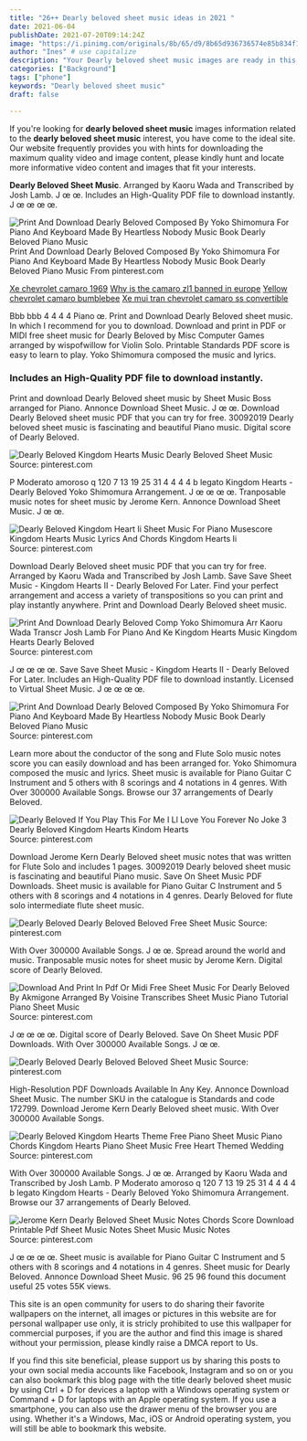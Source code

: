 ```yaml
---
title: "26++ Dearly beloved sheet music ideas in 2021 "
date: 2021-06-04
publishDate: 2021-07-20T09:14:24Z
image: "https://i.pinimg.com/originals/8b/65/d9/8b65d936736574e85b834f1fc4f86f9b.png"
author: "Ines" # use capitalize
description: "Your Dearly beloved sheet music images are ready in this website. Dearly beloved sheet music are a topic that is being searched for and liked by netizens today. You can Download the Dearly beloved sheet music files here. Download all royalty-free vectors."
categories: ["Background"]
tags: ["phone"]
keywords: "Dearly beloved sheet music"
draft: false

---
```


If you're looking for **dearly beloved sheet music** images information related to the **dearly beloved sheet music** interest, you have come to the ideal  site.  Our website frequently  provides you with  hints  for downloading  the maximum  quality video and image  content, please kindly hunt and locate more informative video content and images  that fit your interests.

**Dearly Beloved Sheet Music**. Arranged by Kaoru Wada and Transcribed by Josh Lamb. J œ œ. Includes an High-Quality PDF file to download instantly. J œ œ œ œ.

![Print And Download Dearly Beloved Composed By Yoko Shimomura For Piano And Keyboard Made By Heartless Nobody Music Book Dearly Beloved Piano Music](https://i.pinimg.com/originals/ee/b3/a7/eeb3a7b6ef987b9a9f5465cad72f553a.png "Print And Download Dearly Beloved Composed By Yoko Shimomura For Piano And Keyboard Made By Heartless Nobody Music Book Dearly Beloved Piano Music")
Print And Download Dearly Beloved Composed By Yoko Shimomura For Piano And Keyboard Made By Heartless Nobody Music Book Dearly Beloved Piano Music From pinterest.com

[Xe chevrolet camaro 1969](/xe-chevrolet-camaro-1969/)
[Why is the camaro zl1 banned in europe](/why-is-the-camaro-zl1-banned-in-europe/)
[Yellow chevrolet camaro bumblebee](/yellow-chevrolet-camaro-bumblebee/)
[Xe mui tran chevrolet camaro ss convertible](/xe-mui-tran-chevrolet-camaro-ss-convertible/)

Bbb bbb 4 4 4 4 Piano œ. Print and Download Dearly Beloved sheet music. In which I recommend for you to download. Download and print in PDF or MIDI free sheet music for Dearly Beloved by Misc Computer Games arranged by wispofwillow for Violin Solo. Printable Standards PDF score is easy to learn to play. Yoko Shimomura composed the music and lyrics.

### Includes an High-Quality PDF file to download instantly.

Print and download Dearly Beloved sheet music by Sheet Music Boss arranged for Piano. Annonce Download Sheet Music. J œ œ. Download Dearly Beloved sheet music PDF that you can try for free. 30092019 Dearly beloved sheet music is fascinating and beautiful Piano music. Digital score of Dearly Beloved.


![Dearly Beloved Kingdom Hearts Music Dearly Beloved Sheet Music](https://i.pinimg.com/originals/4b/a1/d5/4ba1d514c1673913ac325dd2e737b21f.png "Dearly Beloved Kingdom Hearts Music Dearly Beloved Sheet Music")
Source: pinterest.com

P Moderato amoroso q 120 7 13 19 25 31 4 4 4 4 b legato Kingdom Hearts - Dearly Beloved Yoko Shimomura Arrangement. J œ œ œ œ. Tranposable music notes for sheet music by Jerome Kern. Annonce Download Sheet Music. J œ œ.

![Dearly Beloved Kingdom Heart Ii Sheet Music For Piano Musescore Kingdom Hearts Music Lyrics And Chords Kingdom Hearts Ii](https://i.pinimg.com/originals/9b/2e/f0/9b2ef0dde16ea018b8cd8f21b9939016.png "Dearly Beloved Kingdom Heart Ii Sheet Music For Piano Musescore Kingdom Hearts Music Lyrics And Chords Kingdom Hearts Ii")
Source: pinterest.com

Download Dearly Beloved sheet music PDF that you can try for free. Arranged by Kaoru Wada and Transcribed by Josh Lamb. Save Save Sheet Music - Kingdom Hearts II - Dearly Beloved For Later. Find your perfect arrangement and access a variety of transpositions so you can print and play instantly anywhere. Print and Download Dearly Beloved sheet music.

![Print And Download Dearly Beloved Comp Yoko Shimomura Arr Kaoru Wada Transcr Josh Lamb For Piano And Ke Kingdom Hearts Music Kingdom Hearts Dearly Beloved](https://i.pinimg.com/originals/a9/fa/bf/a9fabf3daf7a7dcdd9aab2604ff72715.png "Print And Download Dearly Beloved Comp Yoko Shimomura Arr Kaoru Wada Transcr Josh Lamb For Piano And Ke Kingdom Hearts Music Kingdom Hearts Dearly Beloved")
Source: pinterest.com

J œ œ œ œ. Save Save Sheet Music - Kingdom Hearts II - Dearly Beloved For Later. Includes an High-Quality PDF file to download instantly. Licensed to Virtual Sheet Music. J œ œ œ œ.

![Print And Download Dearly Beloved Composed By Yoko Shimomura For Piano And Keyboard Made By Heartless Nobody Music Book Dearly Beloved Piano Music](https://i.pinimg.com/originals/ee/b3/a7/eeb3a7b6ef987b9a9f5465cad72f553a.png "Print And Download Dearly Beloved Composed By Yoko Shimomura For Piano And Keyboard Made By Heartless Nobody Music Book Dearly Beloved Piano Music")
Source: pinterest.com

Learn more about the conductor of the song and Flute Solo music notes score you can easily download and has been arranged for. Yoko Shimomura composed the music and lyrics. Sheet music is available for Piano Guitar C Instrument and 5 others with 8 scorings and 4 notations in 4 genres. With Over 300000 Available Songs. Browse our 37 arrangements of Dearly Beloved.

![Dearly Beloved If You Play This For Me I Ll Love You Forever No Joke 3 Dearly Beloved Kingdom Hearts Kindom Hearts](https://i.pinimg.com/originals/6e/ee/c6/6eeec6492b11aa2344fb4c9e755789f1.jpg "Dearly Beloved If You Play This For Me I Ll Love You Forever No Joke 3 Dearly Beloved Kingdom Hearts Kindom Hearts")
Source: pinterest.com

Download Jerome Kern Dearly Beloved sheet music notes that was written for Flute Solo and includes 1 pages. 30092019 Dearly beloved sheet music is fascinating and beautiful Piano music. Save On Sheet Music PDF Downloads. Sheet music is available for Piano Guitar C Instrument and 5 others with 8 scorings and 4 notations in 4 genres. Dearly Beloved for flute solo intermediate flute sheet music.

![Dearly Beloved Dearly Beloved Beloved Free Sheet Music](https://i.pinimg.com/originals/26/b7/97/26b7977cc10ab08361b8e42d19d7a3c5.png "Dearly Beloved Dearly Beloved Beloved Free Sheet Music")
Source: pinterest.com

With Over 300000 Available Songs. J œ œ. Spread around the world and music. Tranposable music notes for sheet music by Jerome Kern. Digital score of Dearly Beloved.

![Download And Print In Pdf Or Midi Free Sheet Music For Dearly Beloved By Akmigone Arranged By Voisine Transcribes Sheet Music Piano Tutorial Piano Sheet Music](https://i.pinimg.com/originals/fa/fd/00/fafd001dba073a7a298c38f1214e7a42.png "Download And Print In Pdf Or Midi Free Sheet Music For Dearly Beloved By Akmigone Arranged By Voisine Transcribes Sheet Music Piano Tutorial Piano Sheet Music")
Source: pinterest.com

J œ œ œ œ. Digital score of Dearly Beloved. Save On Sheet Music PDF Downloads. With Over 300000 Available Songs. J œ œ.

![Dearly Beloved Dearly Beloved Beloved Sheet Music](https://i.pinimg.com/originals/9e/54/9f/9e549f1d2c39303156a6e64ab3f87ee4.png "Dearly Beloved Dearly Beloved Beloved Sheet Music")
Source: pinterest.com

High-Resolution PDF Downloads Available In Any Key. Annonce Download Sheet Music. The number SKU in the catalogue is Standards and code 172799. Download Jerome Kern Dearly Beloved sheet music. With Over 300000 Available Songs.

![Dearly Beloved Kingdom Hearts Theme Free Piano Sheet Music Piano Chords Kingdom Hearts Piano Sheet Music Free Heart Themed Wedding](https://i.pinimg.com/originals/b0/00/bb/b000bb09b9261677fbbe5f208a546861.jpg "Dearly Beloved Kingdom Hearts Theme Free Piano Sheet Music Piano Chords Kingdom Hearts Piano Sheet Music Free Heart Themed Wedding")
Source: pinterest.com

With Over 300000 Available Songs. J œ œ. Arranged by Kaoru Wada and Transcribed by Josh Lamb. P Moderato amoroso q 120 7 13 19 25 31 4 4 4 4 b legato Kingdom Hearts - Dearly Beloved Yoko Shimomura Arrangement. Browse our 37 arrangements of Dearly Beloved.

![Jerome Kern Dearly Beloved Sheet Music Notes Chords Score Download Printable Pdf Sheet Music Notes Sheet Music Music Notes](https://i.pinimg.com/originals/8b/65/d9/8b65d936736574e85b834f1fc4f86f9b.png "Jerome Kern Dearly Beloved Sheet Music Notes Chords Score Download Printable Pdf Sheet Music Notes Sheet Music Music Notes")
Source: pinterest.com

J œ œ œ œ. Sheet music is available for Piano Guitar C Instrument and 5 others with 8 scorings and 4 notations in 4 genres. Sheet music for Dearly Beloved. Annonce Download Sheet Music. 96 25 96 found this document useful 25 votes 55K views.

This site is an open community for users to do sharing their favorite wallpapers on the internet, all images or pictures in this website are for personal wallpaper use only, it is stricly prohibited to use this wallpaper for commercial purposes, if you are the author and find this image is shared without your permission, please kindly raise a DMCA report to Us.

If you find this site beneficial, please support us by sharing this posts to your own social media accounts like Facebook, Instagram and so on or you can also bookmark this blog page with the title dearly beloved sheet music by using Ctrl + D for devices a laptop with a Windows operating system or Command + D for laptops with an Apple operating system. If you use a smartphone, you can also use the drawer menu of the browser you are using. Whether it's a Windows, Mac, iOS or Android operating system, you will still be able to bookmark this website.
